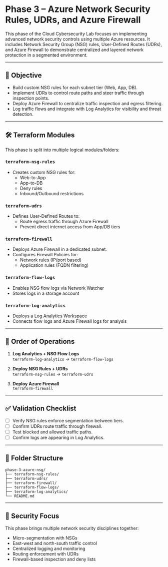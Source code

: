 # Phase 3 – Azure Network Security Rules, UDRs, and Azure Firewall

This phase of the Cloud Cybersecurity Lab focuses on implementing advanced network security controls using multiple Azure resources. It includes Network Security Group (NSG) rules, User-Defined Routes (UDRs), and Azure Firewall to demonstrate centralized and layered network protection in a segmented environment.

---

## 🧱 Objective

- Build custom NSG rules for each subnet tier (Web, App, DB).
- Implement UDRs to control route paths and steer traffic through inspection points.
- Deploy Azure Firewall to centralize traffic inspection and egress filtering.
- Log traffic flows and integrate with Log Analytics for visibility and threat detection.

---

## 🛠️ Terraform Modules

This phase is split into multiple logical modules/folders:

### `terraform-nsg-rules`
- Creates custom NSG rules for:
  - Web-to-App
  - App-to-DB
  - Deny rules
  - Inbound/Outbound restrictions

### `terraform-udrs`
- Defines User-Defined Routes to:
  - Route egress traffic through Azure Firewall
  - Prevent direct internet access from App/DB tiers

### `terraform-firewall`
- Deploys Azure Firewall in a dedicated subnet.
- Configures Firewall Policies for:
  - Network rules (IP/port based)
  - Application rules (FQDN filtering)

### `terraform-flow-logs`
- Enables NSG flow logs via Network Watcher
- Stores logs in a storage account

### `terraform-log-analytics`
- Deploys a Log Analytics Workspace
- Connects flow logs and Azure Firewall logs for analysis

---

## 🔁 Order of Operations

1. **Log Analytics + NSG Flow Logs**  
   `terraform-log-analytics` → `terraform-flow-logs`

2. **Deploy NSG Rules + UDRs**  
   `terraform-nsg-rules` → `terraform-udrs`

3. **Deploy Azure Firewall**  
   `terraform-firewall`

---

## ✅ Validation Checklist

- [ ] Verify NSG rules enforce segmentation between tiers.
- [ ] Confirm UDRs route traffic through firewall.
- [ ] Test blocked and allowed traffic paths.
- [ ] Confirm logs are appearing in Log Analytics.

---

## 📂 Folder Structure

```
phase-3-azure-nsg/
├── terraform-nsg-rules/
├── terraform-udrs/
├── terraform-firewall/
├── terraform-flow-logs/
├── terraform-log-analytics/
└── README.md
```

---

## 🔐 Security Focus

This phase brings multiple network security disciplines together:
- Micro-segmentation with NSGs
- East-west and north-south traffic control
- Centralized logging and monitoring
- Routing enforcement with UDRs
- Firewall-based inspection and deny lists

